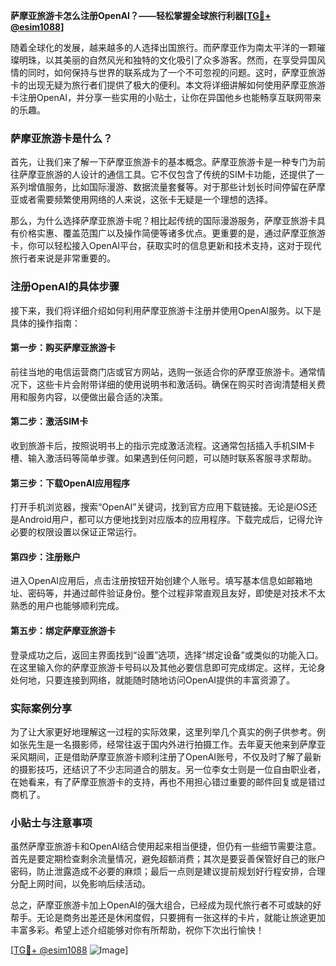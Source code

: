 **萨摩亚旅游卡怎么注册OpenAI？——轻松掌握全球旅行利器[[TG💪+ @esim1088](https://t.me/s/esim1088)]**

随着全球化的发展，越来越多的人选择出国旅行。而萨摩亚作为南太平洋的一颗璀璨明珠，以其美丽的自然风光和独特的文化吸引了众多游客。然而，在享受异国风情的同时，如何保持与世界的联系成为了一个不可忽视的问题。这时，萨摩亚旅游卡的出现无疑为旅行者们提供了极大的便利。本文将详细讲解如何使用萨摩亚旅游卡注册OpenAI，并分享一些实用的小贴士，让你在异国他乡也能畅享互联网带来的乐趣。

### 萨摩亚旅游卡是什么？

首先，让我们来了解一下萨摩亚旅游卡的基本概念。萨摩亚旅游卡是一种专门为前往萨摩亚旅游的人设计的通信工具。它不仅包含了传统的SIM卡功能，还提供了一系列增值服务，比如国际漫游、数据流量套餐等。对于那些计划长时间停留在萨摩亚或者需要频繁使用网络的人来说，这张卡无疑是一个理想的选择。

那么，为什么选择萨摩亚旅游卡呢？相比起传统的国际漫游服务，萨摩亚旅游卡具有价格实惠、覆盖范围广以及操作简便等诸多优点。更重要的是，通过萨摩亚旅游卡，你可以轻松接入OpenAI平台，获取实时的信息更新和技术支持，这对于现代旅行者来说是非常重要的。

### 注册OpenAI的具体步骤

接下来，我们将详细介绍如何利用萨摩亚旅游卡注册并使用OpenAI服务。以下是具体的操作指南：

#### 第一步：购买萨摩亚旅游卡
前往当地的电信运营商门店或官方网站，选购一张适合你的萨摩亚旅游卡。通常情况下，这些卡片会附带详细的使用说明书和激活码。确保在购买时咨询清楚相关费用和服务内容，以便做出最合适的决策。

#### 第二步：激活SIM卡
收到旅游卡后，按照说明书上的指示完成激活流程。这通常包括插入手机SIM卡槽、输入激活码等简单步骤。如果遇到任何问题，可以随时联系客服寻求帮助。

#### 第三步：下载OpenAI应用程序
打开手机浏览器，搜索“OpenAI”关键词，找到官方应用下载链接。无论是iOS还是Android用户，都可以方便地找到对应版本的应用程序。下载完成后，记得允许必要的权限设置以保证正常运行。

#### 第四步：注册账户
进入OpenAI应用后，点击注册按钮开始创建个人账号。填写基本信息如邮箱地址、密码等，并通过邮件验证身份。整个过程非常直观且友好，即使是对技术不太熟悉的用户也能够顺利完成。

#### 第五步：绑定萨摩亚旅游卡
登录成功之后，返回主界面找到“设置”选项，选择“绑定设备”或类似的功能入口。在这里输入你的萨摩亚旅游卡号码以及其他必要信息即可完成绑定。这样，无论身处何地，只要连接到网络，就能随时随地访问OpenAI提供的丰富资源了。

### 实际案例分享

为了让大家更好地理解这一过程的实际效果，这里列举几个真实的例子供参考。例如张先生是一名摄影师，经常往返于国内外进行拍摄工作。去年夏天他来到萨摩亚采风期间，正是借助萨摩亚旅游卡顺利注册了OpenAI账号，不仅及时了解了最新的摄影技巧，还结识了不少志同道合的朋友。另一位李女士则是一位自由职业者，在她看来，有了萨摩亚旅游卡的支持，再也不用担心错过重要的邮件回复或是错过商机了。

### 小贴士与注意事项

虽然萨摩亚旅游卡和OpenAI结合使用起来相当便捷，但仍有一些细节需要注意。首先是要定期检查剩余流量情况，避免超额消费；其次是要妥善保管好自己的账户密码，防止泄露造成不必要的麻烦；最后一点则是建议提前规划好行程安排，合理分配上网时间，以免影响后续活动。

总之，萨摩亚旅游卡加上OpenAI的强大组合，已经成为现代旅行者不可或缺的好帮手。无论是商务出差还是休闲度假，只要拥有一张这样的卡片，就能让旅途更加丰富多彩。希望上述介绍能够对你有所帮助，祝你下次出行愉快！

[[TG💪+ @esim1088](https://t.me/s/esim1088) ![Image](https://i.postimg.cc/4NQfJmqS/Snipaste-2025-05-13-00-14-12.png)]